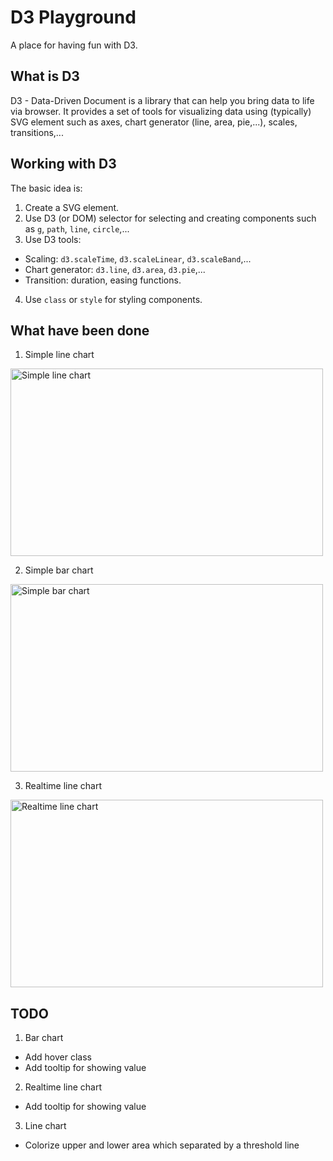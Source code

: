 # D3 Playground

A place for having fun with D3.

## What is D3

D3 - Data-Driven Document is a library that can help you bring data to life via browser. It provides a set of tools for visualizing data using (typically) SVG element such as axes, chart generator (line, area, pie,...), scales, transitions,...

## Working with D3

The basic idea is:
1. Create a SVG element.
2. Use D3 (or DOM) selector for selecting and creating components such as `g`, `path`, `line`, `circle`,...
3. Use D3 tools:
  - Scaling: `d3.scaleTime`, `d3.scaleLinear`, `d3.scaleBand`,...
  - Chart generator: `d3.line`, `d3.area`, `d3.pie`,...
  - Transition: duration, easing functions.
4. Use `class` or `style` for styling components.

## What have been done

1. Simple line chart

<img src="https://firebasestorage.googleapis.com/v0/b/d3-playground-a2874.appspot.com/o/simple_line_chart_with_label.png?alt=media" alt="Simple line chart" width="500" height="300" />

2. Simple bar chart

<img src="https://firebasestorage.googleapis.com/v0/b/d3-playground-a2874.appspot.com/o/bar_chart_min.png?alt=media" alt="Simple bar chart" width="500" height="300" />

3. Realtime line chart

<img src="https://firebasestorage.googleapis.com/v0/b/d3-playground-a2874.appspot.com/o/realtime_line_chart.gif?alt=media" alt="Realtime line chart" width="500" height="300" />

## TODO

1. Bar chart
  - Add hover class
  - Add tooltip for showing value

2. Realtime line chart
  - Add tooltip for showing value

3. Line chart
  - Colorize upper and lower area which separated by a threshold line
